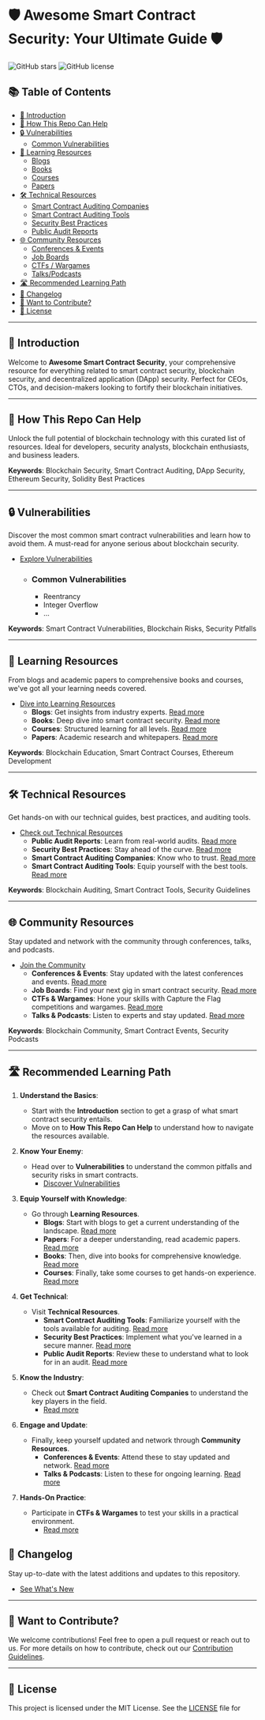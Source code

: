 # 🛡️ Awesome Smart Contract Security: Your Ultimate Guide 🛡️

![GitHub stars](https://img.shields.io/github/stars/your-username/Awesome-Smart-Contract-Security)
![GitHub license](https://img.shields.io/github/license/your-username/Awesome-Smart-Contract-Security)

## 📚 Table of Contents

- [🎯 Introduction](#-introduction)
- [🤝 How This Repo Can Help](#-how-this-repo-can-help)
- [🔒 Vulnerabilities](#-vulnerabilities)
  - [Common Vulnerabilities](#common-vulnerabilities)
- [📖 Learning Resources](#-learning-resources)
  - [Blogs](#blogs)
  - [Books](#books)
  - [Courses](#courses)
  - [Papers](#papers)
- [🛠️ Technical Resources](#-technical-resources)
  - [Smart Contract Auditing Companies](#smart-contract-auditing-companies)
  - [Smart Contract Auditing Tools](#smart-contract-auditing-tools)
  - [Security Best Practices](#security-best-practices)
  - [Public Audit Reports](#public-audit-reports)
- [🌐 Community Resources](#-community-resources)
  - [Conferences & Events](#conferences--events)
  - [Job Boards](#job-boards)
  - [CTFs / Wargames](#ctfs--wargames)
  - [Talks/Podcasts](#talkspodcasts)
- [🛣️ Recommended Learning Path](#-recommended-learning-path)
- [📜 Changelog](#-changelog)
- [🙏 Want to Contribute?](#-want-to-contribute)
- [📝 License](#-license)

---

## 🎯 Introduction

Welcome to **Awesome Smart Contract Security**, your comprehensive resource for everything related to smart contract security, blockchain security, and decentralized application (DApp) security. Perfect for CEOs, CTOs, and decision-makers looking to fortify their blockchain initiatives.

---

## 🤝 How This Repo Can Help

Unlock the full potential of blockchain technology with this curated list of resources. Ideal for developers, security analysts, blockchain enthusiasts, and business leaders.

**Keywords**: Blockchain Security, Smart Contract Auditing, DApp Security, Ethereum Security, Solidity Best Practices

---

## 🔒 Vulnerabilities

Discover the most common smart contract vulnerabilities and learn how to avoid them. A must-read for anyone serious about blockchain security.

- [Explore Vulnerabilities](./Vulnerabilities/README.md)
  - ### Common Vulnerabilities
    - Reentrancy
    - Integer Overflow
    - ...

**Keywords**: Smart Contract Vulnerabilities, Blockchain Risks, Security Pitfalls

---

## 📖 Learning Resources

From blogs and academic papers to comprehensive books and courses, we've got all your learning needs covered.

- [Dive into Learning Resources](./Learning_Resources/README.md)
  - **Blogs**: Get insights from industry experts. [Read more](./Learning_Resources/Blogs.md)
  - **Books**: Deep dive into smart contract security. [Read more](./Learning_Resources/Books.md)
  - **Courses**: Structured learning for all levels. [Read more](./Learning_Resources/Courses.md)
  - **Papers**: Academic research and whitepapers. [Read more](./Learning_Resources/Papers.md)
  
**Keywords**: Blockchain Education, Smart Contract Courses, Ethereum Development

---

## 🛠️ Technical Resources

Get hands-on with our technical guides, best practices, and auditing tools.

- [Check out Technical Resources](./Technical_Resources/README.md)
  - **Public Audit Reports**: Learn from real-world audits. [Read more](./Technical_Resources/Public_Audit_Reports.md)
  - **Security Best Practices**: Stay ahead of the curve. [Read more](./Technical_Resources/Security_Best_Practices.md)
  - **Smart Contract Auditing Companies**: Know who to trust. [Read more](./Technical_Resources/Smart_Contract_Auditing_Companies.md)
  - **Smart Contract Auditing Tools**: Equip yourself with the best tools. [Read more](./Technical_Resources/Smart_Contract_Auditing_Tools.md)

**Keywords**: Blockchain Auditing, Smart Contract Tools, Security Guidelines

---

## 🌐 Community Resources

Stay updated and network with the community through conferences, talks, and podcasts.

- [Join the Community](./Community/README.md)
  - **Conferences & Events**: Stay updated with the latest conferences and events. [Read more](./Community/Conferences_Events.md)
  - **Job Boards**: Find your next gig in smart contract security. [Read more](./Community/Job_Boards.md)
  - **CTFs & Wargames**: Hone your skills with Capture the Flag competitions and wargames. [Read more](./Community/CTFs_Wargames.md)
  - **Talks & Podcasts**: Listen to experts and stay updated. [Read more](./Community/Talks_Podcasts.md)


**Keywords**: Blockchain Community, Smart Contract Events, Security Podcasts

---

## 🛣️ Recommended Learning Path

1. **Understand the Basics**: 
    - Start with the **Introduction** section to get a grasp of what smart contract security entails.
    - Move on to **How This Repo Can Help** to understand how to navigate the resources available.

2. **Know Your Enemy**: 
    - Head over to **Vulnerabilities** to understand the common pitfalls and security risks in smart contracts.
        - [Discover Vulnerabilities](./Vulnerabilities/README.md)

3. **Equip Yourself with Knowledge**: 
    - Go through **Learning Resources**.
        - **Blogs**: Start with blogs to get a current understanding of the landscape. [Read more](./Learning_Resources/Blogs.md)
        - **Papers**: For a deeper understanding, read academic papers. [Read more](./Learning_Resources/Papers.md)
        - **Books**: Then, dive into books for comprehensive knowledge. [Read more](./Learning_Resources/Books.md)
        - **Courses**: Finally, take some courses to get hands-on experience. [Read more](./Learning_Resources/Courses.md)

4. **Get Technical**: 
    - Visit **Technical Resources**.
        - **Smart Contract Auditing Tools**: Familiarize yourself with the tools available for auditing. [Read more](./Technical_Resources/Smart_Contract_Auditing_Tools.md)
        - **Security Best Practices**: Implement what you've learned in a secure manner. [Read more](./Technical_Resources/Security_Best_Practices.md)
        - **Public Audit Reports**: Review these to understand what to look for in an audit. [Read more](./Technical_Resources/Public_Audit_Reports.md)

5. **Know the Industry**: 
    - Check out **Smart Contract Auditing Companies** to understand the key players in the field.
        - [Read more](./Technical_Resources/Smart_Contract_Auditing_Companies.md)

6. **Engage and Update**: 
    - Finally, keep yourself updated and network through **Community Resources**.
        - **Conferences & Events**: Attend these to stay updated and network. [Read more](./Community/Conferences_Events.md)
        - **Talks & Podcasts**: Listen to these for ongoing learning. [Read more](./Community/Talks_Podcasts.md)

7. **Hands-On Practice**: 
    - Participate in **CTFs & Wargames** to test your skills in a practical environment.
        - [Read more](./Community/CTFs_Wargames.md)


## 📜 Changelog

Stay up-to-date with the latest additions and updates to this repository.

- [See What's New](./Changelog/README.md)

---

## 🙏 Want to Contribute?

We welcome contributions! Feel free to open a pull request or reach out to us. For more details on how to contribute, check out our [Contribution Guidelines](./CONTRIBUTING.md).

---

## 📝 License

This project is licensed under the MIT License. See the [LICENSE](./LICENSE) file for
